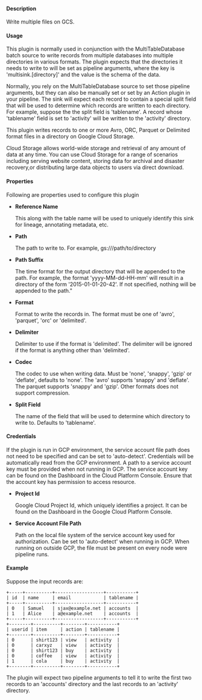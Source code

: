 
#### **Description**

Write multiple files on GCS.

#### **Usage**
This plugin is normally used in conjunction with the MultiTableDatabase batch source to write records from multiple
databases into multiple directories in various formats. The plugin expects that the directories it needs to write to
will be set as pipeline arguments, where the key is 'multisink.[directory]' and the value is the schema of the data.

Normally, you rely on the MultiTableDatabase source to set those pipeline arguments, but they can also be manually
set or set by an Action plugin in your pipeline. The sink will expect each record to contain a special split field
that will be used to determine which records are written to each directory. For example, suppose the
the split field is 'tablename'. A record whose 'tablename' field is set to 'activity' will be written to the 'activity'
directory.

This plugin writes records to one or more Avro, ORC, Parquet or Delimited format files in a directory on
Google Cloud Storage.

Cloud Storage allows world-wide storage and retrieval of any amount of data at any time.
You can use Cloud Storage for a range of scenarios including serving website content,
storing data for archival and disaster recovery,or distributing large data objects to users via direct download.

#### **Properties**

Following are properties used to configure this plugin

* **Reference Name**

  This along with the table name will be used to uniquely identify this sink for lineage,
annotating metadata, etc.

* **Path**

  The path to write to. For example, gs://<bucket>/path/to/directory

* **Path Suffix**

  The time format for the output directory that will be appended to the path.
For example, the format 'yyyy-MM-dd-HH-mm' will result in a directory of the form '2015-01-01-20-42'.
If not specified, nothing will be appended to the path."

* **Format**

  Format to write the records in.
The format must be one of 'avro', 'parquet', 'orc' or 'delimited'.

* **Delimiter**

  Delimiter to use if the format is 'delimited'.
The delimiter will be ignored if the format is anything other than 'delimited'.

* **Codec**

  The codec to use when writing data. Must be 'none', 'snappy', 'gzip' or 'deflate', defaults to 'none'.
The 'avro' supports 'snappy' and 'deflate'. The parquet supports 'snappy' and 'gzip'. 
Other formats does not support compression.

* **Split Field**

  The name of the field that will be used to determine which directory to write to.
Defaults to 'tablename'.

#### **Credentials**

If the plugin is run in GCP environment, the service account file path does not need to be
specified and can be set to 'auto-detect'. Credentials will be automatically read from the GCP environment.
A path to a service account key must be provided when not running in GCP. The service account
key can be found on the Dashboard in the Cloud Platform Console. Ensure that the account key has permission
to access resource.

* **Project Id**

  Google Cloud Project Id, which uniquely identifies a project.
It can be found on the Dashboard in the Google Cloud Platform Console.

* **Service Account File Path**

  Path on the local file system of the service account key used for
authorization. Can be set to 'auto-detect' when running in GCP. When running on outside GCP,
the file must be present on every node were pipeline runs.

#### **Example**

Suppose the input records are:

    +-----+----------+------------------+-----------+
    | id  | name     | email            | tablename |
    +-----+----------+------------------+-----------+
    | 0   | Samuel   | sjax@example.net | accounts  |
    | 1   | Alice    | a@example.net    | accounts  |
    +-----+----------+------------------+-----------+
    +--------+----------+--------+-----------+
    | userid | item     | action | tablename |
    +--------+----------+--------+-----------+
    | 0      | shirt123 | view   | activity  |
    | 0      | carxyz   | view   | activity  |
    | 0      | shirt123 | buy    | activity  |
    | 0      | coffee   | view   | activity  |
    | 1      | cola     | buy    | activity  |
    +--------+----------+--------+-----------+

The plugin will expect two pipeline arguments to tell it to write the first two records to an 'accounts' directory and
the last records to an 'activity' directory.
